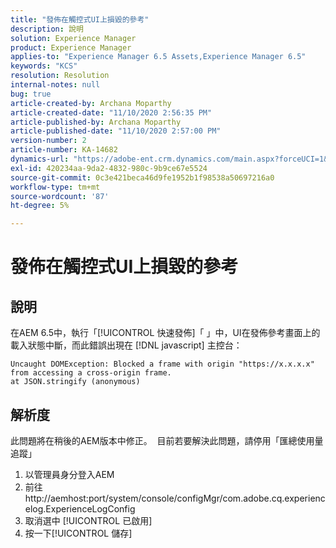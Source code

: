 ```yaml
---
title: "發佈在觸控式UI上損毀的參考"
description: 說明
solution: Experience Manager
product: Experience Manager
applies-to: "Experience Manager 6.5 Assets,Experience Manager 6.5"
keywords: "KCS"
resolution: Resolution
internal-notes: null
bug: true
article-created-by: Archana Moparthy
article-created-date: "11/10/2020 2:56:35 PM"
article-published-by: Archana Moparthy
article-published-date: "11/10/2020 2:57:00 PM"
version-number: 2
article-number: KA-14682
dynamics-url: "https://adobe-ent.crm.dynamics.com/main.aspx?forceUCI=1&pagetype=entityrecord&etn=knowledgearticle&id=a2eb8aeb-6423-eb11-a813-00224809820c"
exl-id: 420234aa-9da2-4832-980c-9b9ce67e5524
source-git-commit: 0c3e421beca46d9fe1952b1f98538a50697216a0
workflow-type: tm+mt
source-wordcount: '87'
ht-degree: 5%

---
```


# 發佈在觸控式UI上損毀的參考

## 說明

在AEM 6.5中，執行「[!UICONTROL 快速發佈]「 」中，UI在發佈參考畫面上的載入狀態中斷，而此錯誤出現在 [!DNL javascript] 主控台：

```
Uncaught DOMException: Blocked a frame with origin "https://x.x.x.x" from accessing a cross-origin frame.
at JSON.stringify (anonymous)
```


## 解析度

此問題將在稍後的AEM版本中修正。  目前若要解決此問題，請停用「匯總使用量追蹤」

1. 以管理員身分登入AEM
2. 前往http://aemhost:port/system/console/configMgr/com.adobe.cq.experiencelog.ExperienceLogConfig
3. 取消選中 [!UICONTROL 已啟用]
4. 按一下[!UICONTROL 儲存]

